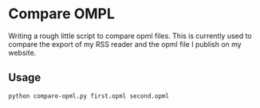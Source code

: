 # Compare OMPL

Writing a rough little script to compare opml files. This is currently used to compare the export of my RSS reader and the opml file I publish on my website.

## Usage

```
python compare-opml.py first.opml second.opml
```